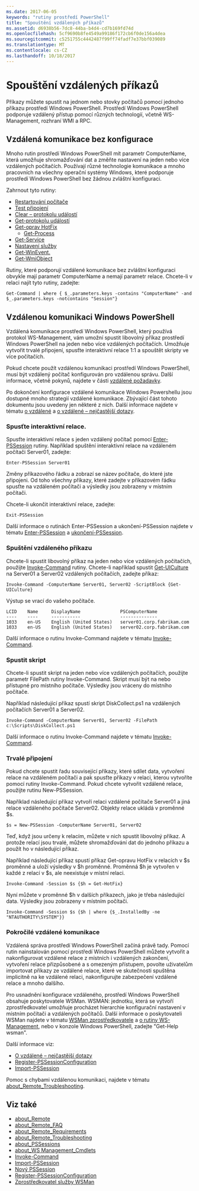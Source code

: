 ```yaml
---
ms.date: 2017-06-05
keywords: "rutiny prostředí PowerShell"
title: "Spouštění vzdálených příkazů"
ms.assetid: d6938b56-7dc8-44ba-b4d4-cd7b169fd74d
ms.openlocfilehash: 5cf9690b8fe4549a99186f172cb6f0de156a4dea
ms.sourcegitcommit: c5251755c4442487f99ff74fadf7e37bbf039089
ms.translationtype: MT
ms.contentlocale: cs-CZ
ms.lasthandoff: 10/18/2017
---
```

# <a name="running-remote-commands"></a>Spouštění vzdálených příkazů
Příkazy můžete spustit na jednom nebo stovky počítačů pomocí jednoho příkazu prostředí Windows PowerShell. Prostředí Windows PowerShell podporuje vzdálený přístup pomocí různých technologií, včetně WS-Management, rozhraní WMI a RPC.

## <a name="remoting-without-configuration"></a>Vzdálená komunikace bez konfigurace
Mnoho rutin prostředí Windows PowerShell mít parametr ComputerName, která umožňuje shromažďování dat a změňte nastavení na jeden nebo více vzdálených počítačích. Používají různé technologie komunikace a mnoho pracovních na všechny operační systémy Windows, které podporuje prostředí Windows PowerShell bez žádnou zvláštní konfiguraci.

Zahrnout tyto rutiny:
* [Restartování počítače](https://go.microsoft.com/fwlink/?LinkId=821625)
* [Test připojení](https://go.microsoft.com/fwlink/?LinkId=821646)
* [Clear – protokolu událostí](https://go.microsoft.com/fwlink/?LinkId=821568)
* [Get-protokolu událostí](https://go.microsoft.com/fwlink/?LinkId=821585)
* [Get-oprav HotFix](https://go.microsoft.com/fwlink/?LinkId=821586)
  - [Get-Process](https://go.microsoft.com/fwlink/?linkid=821590)
* [Get-Service](https://go.microsoft.com/fwlink/?LinkId=821593)
* [Nastavení služby](https://go.microsoft.com/fwlink/?LinkId=821633)
* [Get-WinEvent.](https://go.microsoft.com/fwlink/?linkid=821529)
* [Get-WmiObject](https://go.microsoft.com/fwlink/?LinkId=821595)

Rutiny, které podporují vzdálené komunikace bez zvláštní konfiguraci obvykle mají parametr ComputerName a nemají parametr relace. Chcete-li v relaci najít tyto rutiny, zadejte:

```
Get-Command | where { $_.parameters.keys -contains "ComputerName" -and $_.parameters.keys -notcontains "Session"}
```

## <a name="windows-powershell-remoting"></a>Vzdálenou komunikaci Windows PowerShell
Vzdálená komunikace prostředí Windows PowerShell, který používá protokol WS-Management, vám umožní spustit libovolný příkaz prostředí Windows PowerShell na jeden nebo více vzdálených počítačích. Umožňuje vytvořit trvalé připojení, spusťte interaktivní relace 1:1 a spouštět skripty ve více počítačích.

Pokud chcete použít vzdálenou komunikaci prostředí Windows PowerShell, musí být vzdálený počítač konfigurován pro vzdálenou správu. Další informace, včetně pokynů, najdete v části [vzdálené požadavky](https://technet.microsoft.com/en-us/library/dd315349.aspx).

Po dokončení konfigurace vzdálené komunikace Windows Powershellu jsou dostupné mnoho strategií vzdálené komunikace. Zbývající část tohoto dokumentu jsou uvedeny jen některé z nich. Další informace najdete v tématu [o vzdálené](https://technet.microsoft.com/en-us/library/dd347744.aspx) a [o vzdálené – nejčastější dotazy](https://technet.microsoft.com/en-us/library/dd347744.aspx).

### <a name="start-an-interactive-session"></a>Spusťte interaktivní relace.
Spusťte interaktivní relace s jeden vzdálený počítač pomocí [Enter-PSSession](https://go.microsoft.com/fwlink/?LinkId=821477) rutiny.
Například spuštění interaktivní relace na vzdáleném počítači Server01, zadejte:

```
Enter-PSSession Server01
```

Změny příkazového řádku a zobrazí se název počítače, do které jste připojeni. Od toho všechny příkazy, které zadejte v příkazovém řádku spusťte na vzdáleném počítači a výsledky jsou zobrazeny v místním počítači.

Chcete-li ukončit interaktivní relace, zadejte:

```
Exit-PSSession
```

Další informace o rutinách Enter-PSSession a ukončení-PSSession najdete v tématu [Enter-PSSession](https://go.microsoft.com/fwlink/?LinkId=821477) a [ukončení-PSSession](https://go.microsoft.com/fwlink/?LinkID=821478).

### <a name="run-a-remote-command"></a>Spuštění vzdáleného příkazu
Chcete-li spustit libovolný příkaz na jeden nebo více vzdálených počítačích, použijte [Invoke-Command](https://go.microsoft.com/fwlink/?LinkId=821493) rutiny.
Chcete-li například spustit [Get-UICulture](https://go.microsoft.com/fwlink/?LinkId=821806) na Server01 a Server02 vzdálených počítačích, zadejte příkaz:

```
Invoke-Command -ComputerName Server01, Server02 -ScriptBlock {Get-UICulture}
```

Výstup se vrací do vašeho počítače.

```
LCID    Name     DisplayName               PSComputerName
----    ----     -----------               --------------
1033    en-US    English (United States)   server01.corp.fabrikam.com
1033    en-US    English (United States)   server02.corp.fabrikam.com
```
Další informace o rutinu Invoke-Command najdete v tématu [Invoke-Command](https://go.microsoft.com/fwlink/?LinkId=821493).

### <a name="run-a-script"></a>Spustit skript
Chcete-li spustit skript na jeden nebo více vzdálených počítačích, použijte parametr FilePath rutiny Invoke-Command. Skript musí být na nebo přístupné pro místního počítače. Výsledky jsou vráceny do místního počítače.

Například následující příkaz spustí skript DiskCollect.ps1 na vzdálených počítačích Server01 a Server02.

```
Invoke-Command -ComputerName Server01, Server02 -FilePath c:\Scripts\DiskCollect.ps1
```

Další informace o rutinu Invoke-Command najdete v tématu [Invoke-Command](https://go.microsoft.com/fwlink/?LinkId=821493).

### <a name="establish-a-persistent-connection"></a>Trvalé připojení
Pokud chcete spustit řadu související příkazy, které sdílet data, vytvoření relace na vzdáleném počítači a pak spusťte příkazy v relaci, kterou vytvoříte pomocí rutiny Invoke-Command. Pokud chcete vytvořit vzdálené relace, použijte rutinu New-PSSession.

Například následující příkaz vytvoří relaci vzdálené počítače Server01 a jiná relace vzdáleného počítače Server02. Objekty relace ukládá v proměnné $s.

```
$s = New-PSSession -ComputerName Server01, Server02
```

Teď, když jsou určeny k relacím, můžete v nich spustit libovolný příkaz. A protože relací jsou trvalé, můžete shromažďování dat do jednoho příkazu a použít ho v následující příkaz.

Například následující příkaz spustí příkaz Get-opravu HotFix v relacích v $s proměnné a uloží výsledky v $h proměnné. Proměnná $h je vytvořen v každé z relací v $s, ale neexistuje v místní relaci.

```
Invoke-Command -Session $s {$h = Get-HotFix}
```

Nyní můžete v proměnné $h v dalších příkazech, jako je třeba následující data. Výsledky jsou zobrazeny v místním počítači.

```
Invoke-Command -Session $s {$h | where {$_.InstalledBy -ne "NTAUTHORITY\SYSTEM"}}
```

### <a name="advanced-remoting"></a>Pokročilé vzdálené komunikace
Vzdálená správa prostředí Windows PowerShell začíná právě tady. Pomocí rutin nainstalován pomocí prostředí Windows PowerShell můžete vytvořit a nakonfigurovat vzdálené relace z místních i vzdálených zakončení, vytvoření relace přizpůsobené a s omezeným přístupem, povolte uživatelům importovat příkazy ze vzdálené relace, které ve skutečnosti spuštěna implicitně na ke vzdálené relaci, nakonfigurujte zabezpečení vzdálené relace a mnoho dalšího.

Pro usnadnění konfigurace vzdáleného, prostředí Windows PowerShell obsahuje poskytovatele WSMan. WSMAN: jednotku, která se vytvoří zprostředkovatel umožňuje procházet hierarchie konfigurační nastavení v místním počítači a vzdálených počítačů.
Další informace o poskytovateli WSMan najdete v tématu [WSMan zprostředkovatele](https://technet.microsoft.com/en-us/library/dd819476.aspx) a [o rutiny WS-Management](https://technet.microsoft.com/en-us/library/dd819481.aspx), nebo v konzole Windows PowerShell, zadejte "Get-Help wsman".

Další informace viz:
- [O vzdálené – nejčastější dotazy](https://technet.microsoft.com/en-us/library/dd315359.aspx)
- [Register-PSSessionConfiguration](https://go.microsoft.com/fwlink/?LinkId=821508)
- [Import-PSSession](https://go.microsoft.com/fwlink/?LinkId=821821)

Pomoc s chybami vzdálenou komunikaci, najdete v tématu [about_Remote_Troubleshooting](https://technet.microsoft.com/en-us/library/dd347642.aspx).

## <a name="see-also"></a>Viz také
- [about_Remote](https://technet.microsoft.com/en-us/library/9b4a5c87-9162-4adf-bdfe-fbc80b9b8970)
- [about_Remote_FAQ](https://technet.microsoft.com/en-us/library/e23702fd-9415-4a98-9975-390a4d3adc42)
- [about_Remote_Requirements](https://technet.microsoft.com/en-us/library/da213949-134c-4741-b307-81f4492ba1bd)
- [about_Remote_Troubleshooting](https://technet.microsoft.com/en-us/library/2f890148-8578-49ed-85ea-79a489dd6317)
- [about_PSSessions](https://technet.microsoft.com/en-us/library/7a9b4e0e-fa1b-47b0-92f6-6e2995d70acb)
- [about_WS Management_Cmdlets](https://technet.microsoft.com/en-us/library/6ed3370a-ea10-45a5-9493-696aeace27ed)
- [Invoke-Command](https://go.microsoft.com/fwlink/?LinkId=821493)
- [Import-PSSession](https://go.microsoft.com/fwlink/?LinkId=821821)
- [Nový PSSession](https://go.microsoft.com/fwlink/?LinkId=821498)
- [Register-PSSessionConfiguration](https://go.microsoft.com/fwlink/?LinkId=821508)
- [Zprostředkovatel služby WSMan](https://technet.microsoft.com/en-us/library/66fe1241-e08f-49ca-832f-a84c33ca8735)
